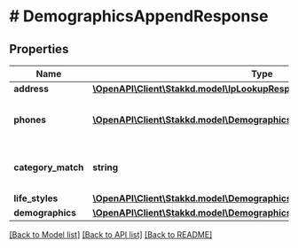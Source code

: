 # # DemographicsAppendResponse

## Properties

Name | Type | Description | Notes
------------ | ------------- | ------------- | -------------
**address** | [**\OpenAPI\Client\Stakkd.model\IpLookupResponseAddress**](IpLookupResponseAddress.md) |  | [optional]
**phones** | [**\OpenAPI\Client\Stakkd.model\DemographicsAppendResponsePhones[]**](DemographicsAppendResponsePhones.md) | An array of related phone numbers. | [optional]
**category_match** | **string** | The type of match the data represents. | [optional]
**life_styles** | [**\OpenAPI\Client\Stakkd.model\DemographicsAppendResponseLifeStyles**](DemographicsAppendResponseLifeStyles.md) |  | [optional]
**demographics** | [**\OpenAPI\Client\Stakkd.model\DemographicsAppendResponseDemographics**](DemographicsAppendResponseDemographics.md) |  | [optional]

[[Back to Model list]](../../README.md#models) [[Back to API list]](../../README.md#endpoints) [[Back to README]](../../README.md)
